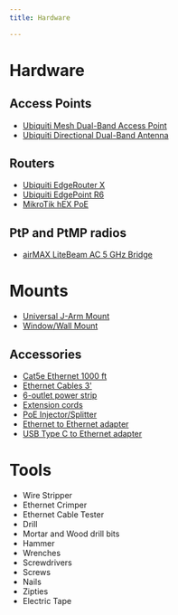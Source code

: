 ```yaml
---
title: Hardware

---
```

# Hardware

## Access Points

* [Ubiquiti Mesh Dual-Band Access Point](https://store.ui.com/products/unifi-ac-mesh-ap) 
* [Ubiquiti Directional Dual-Band Antenna](https://store.ui.com/collections/operator-airmax-and-ltu-antennas/products/directional-dual-band-antenna-for-uap-ac-m)

## Routers

* [Ubiquiti EdgeRouter X](https://store.ui.com/collections/operator-edgemax-routers/products/edgerouter-x)
* [Ubiquiti EdgePoint R6](https://store.ui.com/collections/operator-edgemax-control-points/products/edgepoint-r6)
* [MikroTik hEX PoE](https://www.doubleradius.com/mikrotik-hex-poe-rb960pgs)

## PtP and PtMP radios

* [airMAX LiteBeam AC 5 GHz Bridge](https://store.ui.com/collections/wireless/products/litebeam-5ac-gen2)

# Mounts

* [Universal J-Arm Mount](https://store.ui.com/collections/operator-airmax-and-ltu-accessories/products/universal-antenna-mount)
* [Window/Wall Mount](https://store.ui.com/collections/operator-airmax-and-ltu-accessories/products/nanostation-window-mount)

## Accessories

* [Cat5e Ethernet 1000 ft](https://www.homedepot.com/p/Southwire-500-ft-Tan-24-4-CAT5e-CMR-CMX-Indoor-Outdoor-Data-Cable-56917645/202316246?MERCH=REC-_-searchViewed-_-NA-_-202316246-_-N)
* [Ethernet Cables 3'](https://www.newegg.com/Product/ComboDealDetails?ItemList=Combo.4307102&quicklink=true)
* [6-outlet power strip](https://www.newegg.com/apc-pe63-nema-5-15r/p/1B4-0052-000C2?Description=power%20strip&cm_re=power_strip-_-1B4-0052-000C2-_-Product&quicklink=true)
* [Extension cords](https://www.newegg.com/black-monoprice-6-00-ft-others/p/0N6-01B8-002D6)
* [PoE Injector/Splitter](https://www.newegg.com/p/2WG-00DK-00004)
* [Ethernet to Ethernet adapter](https://www.newegg.com/p/0Y3-02J6-00001)
* [USB Type C to Ethernet adapter](https://www.ebay.com/itm/132225990432?epid=910384900&hash=item1ec9487f20:g:FhgAAOSwqiVdyN)

# Tools

* Wire Stripper
* Ethernet Crimper
* Ethernet Cable Tester
* Drill
* Mortar and Wood drill bits
* Hammer
* Wrenches
* Screwdrivers
* Screws
* Nails
* Zipties
* Electric Tape

